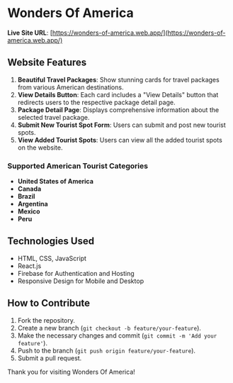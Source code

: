# Wonders Of America

**Live Site URL**: [https://wonders-of-america.web.app/](https://wonders-of-america.web.app/)

## Website Features

1. **Beautiful Travel Packages**: Show stunning cards for travel packages from various American destinations.
2. **View Details Button**: Each card includes a "View Details" button that redirects users to the respective package detail page.
3. **Package Detail Page**: Displays comprehensive information about the selected travel package.
4. **Submit New Tourist Spot Form**: Users can submit and post new tourist spots.
5. **View Added Tourist Spots**: Users can view all the added tourist spots on the website.

### Supported American Tourist Categories

- **United States of America**
- **Canada**
- **Brazil**
- **Argentina**
- **Mexico**
- **Peru**

## Technologies Used

- HTML, CSS, JavaScript
- React.js
- Firebase for Authentication and Hosting
- Responsive Design for Mobile and Desktop

## How to Contribute

1. Fork the repository.
2. Create a new branch (`git checkout -b feature/your-feature`).
3. Make the necessary changes and commit (`git commit -m 'Add your feature'`).
4. Push to the branch (`git push origin feature/your-feature`).
5. Submit a pull request.

Thank you for visiting Wonders Of America!
